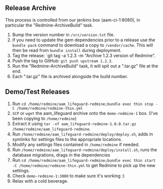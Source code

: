 ## Release Archive

This process is controlled from our jenkins box (aam-ci-1:8080), in particular the "Redmine-ArchiveBuild" task.

1. Bump the version number in `/src/version.txt` file.
1. If you need to update the gem dependencies prior to a release use the `bundle pack` command to download a copy to `/vendor/cache`. This will then be read from `bundle install` during deployment.
1. Tag the release: `git tag -a 1.2.3 -m "Archive 1.2.3 version of Redmine".
1. Push the tag to GitHub: `git push upstream 1.2.3`.
1. Run the "Redmine-ArchiveBuild" task, it will spit out a ".tar.gz" file at the end.
1. Each ".tar.gz" file is archived alongside the build number.

## Demo/Test Releases

1. Run `cd /home/redmine/aam_lifeguard-redmine;bundle exec thin stop -C /home/redmine/redmine-thin.yml`
1. `SCP` or `wget` the aam_lifeguard archive onto the `demo-redmine-1` box. (I've been copying to `/home/redmine`)
1. Extract it using `tar -xf aam_lifeguard-redmine-1.0.0.tar.gz /home/redmine/aam_lifeguard-redmine`.
1. Run `/home/redmine/aam_lifeguard-redmine/deploy/deploy.sh`, adds in symlinks for settings files to the appropriate locations.
1. Modify any settings files contained in `/home/redmine` if needed.
1. Run `/home/redmine/aam_lifeguard-redmine/deploy/install.sh`, runs the database migrations, drags in the dependencies
1. Run `cd /home/redmine/aam_lifeguard-redmine;bundle exec thin start -C /home/redmine/redmine-thin.yml` to get Redmine to pick up the new settings.
1. Check `demo-redmine-1:3000` to make sure it's working :)
1. Relax with a cold beverage.